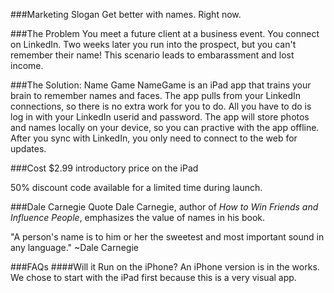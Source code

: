 ###Marketing Slogan
Get better with names. Right now.

###The Problem
You meet a future client at a business event. You connect on LinkedIn.  Two weeks later you run into the prospect, but you can't remember their name! This scenario leads to embarassment and lost income.

###The Solution: Name Game
NameGame is an iPad app that trains your brain to remember names and faces. The app pulls from your LinkedIn connections, so there is no extra work for you to do. All you have to do is log in with your LinkedIn userid and password. The app will store photos and names locally on your device, so you can practive with the app offline. After you sync with LinkedIn, you only need to connect to the web for updates.

###Cost 
$2.99 introductory price on the iPad

50% discount code available for a limited time during launch.

###Dale Carnegie Quote
Dale Carnegie, author of *How to Win Friends and Influence People*, emphasizes the value of names in his book.

"A person's name is to him or her the sweetest and most important sound in any language."
~Dale Carnegie

###FAQs
####Will it Run on the iPhone?
An iPhone version is in the works. We chose to start with the iPad first because this is a very visual app. 
